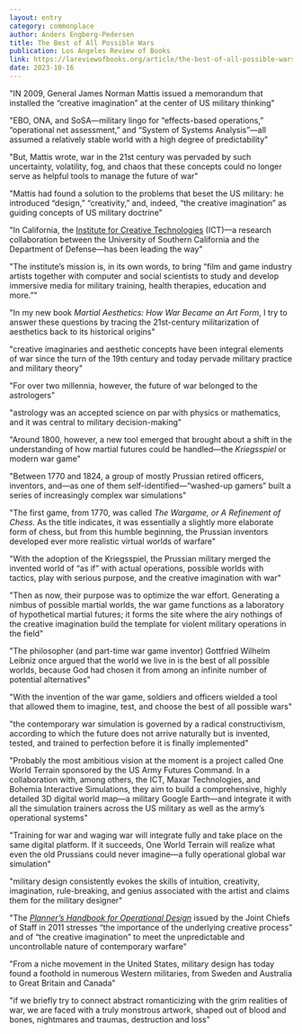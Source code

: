 ```yaml
---
layout: entry
category: commonplace
author: Anders Engberg-Pedersen
title: The Best of All Possible Wars
publication: Los Angeles Review of Books
link: https://lareviewofbooks.org/article/the-best-of-all-possible-wars-warfare-worldmaking-and-the-creative-imagination/
date: 2023-10-16
---
```


"IN 2009, General James Norman Mattis issued a memorandum that installed the “creative imagination” at the center of US military thinking"

"EBO, ONA, and SoSA—military lingo for “effects-based operations,” “operational net assessment,” and “System of Systems Analysis”—all assumed a relatively stable world with a high degree of predictability"

"But, Mattis wrote, war in the 21st century was pervaded by such uncertainty, volatility, fog, and chaos that these concepts could no longer serve as helpful tools to manage the future of war"

"Mattis had found a solution to the problems that beset the US military: he introduced “design,” “creativity,” and, indeed, “the creative imagination” as guiding concepts of US military doctrine"

"In California, the [Institute for Creative Technologies](https://ict.usc.edu/about-us/) (ICT)—a research collaboration between the University of Southern California and the Department of Defense—has been leading the way"

"The institute’s mission is, in its own words, to bring “film and game industry artists together with computer and social scientists to study and develop immersive media for military training, health therapies, education and more.”"

"In my new book *Martial Aesthetics: How War Became an Art Form*, I try to answer these questions by tracing the 21st-century militarization of aesthetics back to its historical origins"

"creative imaginaries and aesthetic concepts have been integral elements of war since the turn of the 19th century and today pervade military practice and military theory"

"For over two millennia, however, the future of war belonged to the astrologers"

"astrology was an accepted science on par with physics or mathematics, and it was central to military decision-making"

"Around 1800, however, a new tool emerged that brought about a shift in the understanding of how martial futures could be handled—the *Kriegsspiel* or modern war game"

"Between 1770 and 1824, a group of mostly Prussian retired officers, inventors, and—as one of them self-identified—“washed-up gamers” built a series of increasingly complex war simulations"

"The first game, from 1770, was called *The Wargame, or A Refinement of Chess*. As the title indicates, it was essentially a slightly more elaborate form of chess, but from this humble beginning, the Prussian inventors developed ever more realistic virtual worlds of warfare"

"With the adoption of the Kriegsspiel, the Prussian military merged the invented world of “as if” with actual operations, possible worlds with tactics, play with serious purpose, and the creative imagination with war"

"Then as now, their purpose was to optimize the war effort. Generating a nimbus of possible martial worlds, the war game functions as a laboratory of hypothetical martial futures; it forms the site where the airy nothings of the creative imagination build the template for violent military operations in the field"

"The philosopher (and part-time war game inventor) Gottfried Wilhelm Leibniz once argued that the world we live in is the best of all possible worlds, because God had chosen it from among an infinite number of potential alternatives"

"With the invention of the war game, soldiers and officers wielded a tool that allowed them to imagine, test, and choose the best of all possible wars"

"the contemporary war simulation is governed by a radical constructivism, according to which the future does not arrive naturally but is invented, tested, and trained to perfection before it is finally implemented"

"Probably the most ambitious vision at the moment is a project called One World Terrain sponsored by the US Army Futures Command. In a collaboration with, among others, the ICT, Maxar Technologies, and Bohemia Interactive Simulations, they aim to build a comprehensive, highly detailed 3D digital world map—a military Google Earth—and integrate it with all the simulation trainers across the US military as well as the army’s operational systems"

"Training for war and waging war will integrate fully and take place on the same digital platform. If it succeeds, One World Terrain will realize what even the old Prussians could never imagine—a fully operational global war simulation"

"military design consistently evokes the skills of intuition, creativity, imagination, rule-breaking, and genius associated with the artist and claims them for the military designer"

"The [*Planner’s Handbook for Operational Design*](https://www.jcs.mil/Portals/36/Documents/Doctrine/pams_hands/opdesign_hbk.pdf) issued by the Joint Chiefs of Staff in 2011 stresses “the importance of the underlying creative process” and of “the creative imagination” to meet the unpredictable and uncontrollable nature of contemporary warfare"

"From a niche movement in the United States, military design has today found a foothold in numerous Western militaries, from Sweden and Australia to Great Britain and Canada"

"if we briefly try to connect abstract romanticizing with the grim realities of war, we are faced with a truly monstrous artwork, shaped out of blood and bones, nightmares and traumas, destruction and loss"

